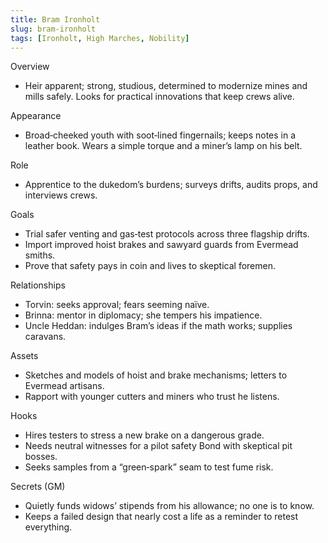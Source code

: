```yaml
---
title: Bram Ironholt
slug: bram-ironholt
tags: [Ironholt, High Marches, Nobility]
---
```


Overview
- Heir apparent; strong, studious, determined to modernize mines and mills safely. Looks for practical innovations that keep crews alive.

Appearance
- Broad‑cheeked youth with soot‑lined fingernails; keeps notes in a leather book. Wears a simple torque and a miner’s lamp on his belt.

Role
- Apprentice to the dukedom’s burdens; surveys drifts, audits props, and interviews crews.

Goals
- Trial safer venting and gas‑test protocols across three flagship drifts.
- Import improved hoist brakes and sawyard guards from Evermead smiths.
- Prove that safety pays in coin and lives to skeptical foremen.

Relationships
- Torvin: seeks approval; fears seeming naïve.
- Brinna: mentor in diplomacy; she tempers his impatience.
- Uncle Heddan: indulges Bram’s ideas if the math works; supplies caravans.

Assets
- Sketches and models of hoist and brake mechanisms; letters to Evermead artisans.
- Rapport with younger cutters and miners who trust he listens.

Hooks
- Hires testers to stress a new brake on a dangerous grade.
- Needs neutral witnesses for a pilot safety Bond with skeptical pit bosses.
- Seeks samples from a “green‑spark” seam to test fume risk.

Secrets (GM)
- Quietly funds widows’ stipends from his allowance; no one is to know.
- Keeps a failed design that nearly cost a life as a reminder to retest everything.


